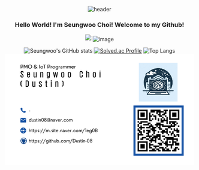 <div align="center">

  ![header](https://capsule-render.vercel.app/api?type=Waving&color=31A8FF&height=250&section=header&text=Dive_into_code!&fontColor=ffffff&fontSize=70)

### Hello World! I'm Seungwoo Choi! Welcome to my Github!

<a href="https://www.instagram.com/swc_iot_dev_diary/" target="_blank"><img src="https://img.shields.io/badge/swc_iot_dev_diary-E4405F?style=flat&logo=Instagram&logoColor=FFFFFF"/></a>
<img width="71" alt="image" src="https://github.com/user-attachments/assets/d17227b7-c562-4971-8fbe-12de7fc149ce" align="center"/>

![Seungwoo's GitHub stats](https://github-readme-stats.vercel.app/api?username=Dustin-08&show%20icons=true&theme=github_dark)
[![Solved.ac Profile](http://mazassumnida.wtf/api/v2/generate_badge?boj=dustin08)](https://solved.ac/dustin08)
![Top Langs](https://github-readme-stats.vercel.app/api/top-langs/?username=Dustin-08&layout=compact&theme=github_dark)
<img src="https://github.com/Dustin-08/Dustin-08/blob/main/csw_business_card.png"/>


</div>

<!--
**Dustin-08/Dustin-08** is a ✨ _special_ ✨ repository because its `README.md` (this file) appears on your GitHub profile.

Here are some ideas to get you started:

- 🔭 I’m currently working on ...
- 🌱 I’m currently learning ...
- 👯 I’m looking to collaborate on ...
- 🤔 I’m looking for help with ...
- 💬 Ask me about ...
- 📫 How to reach me: ...
- 😄 Pronouns: ...
- ⚡ Fun fact: ...
-->
